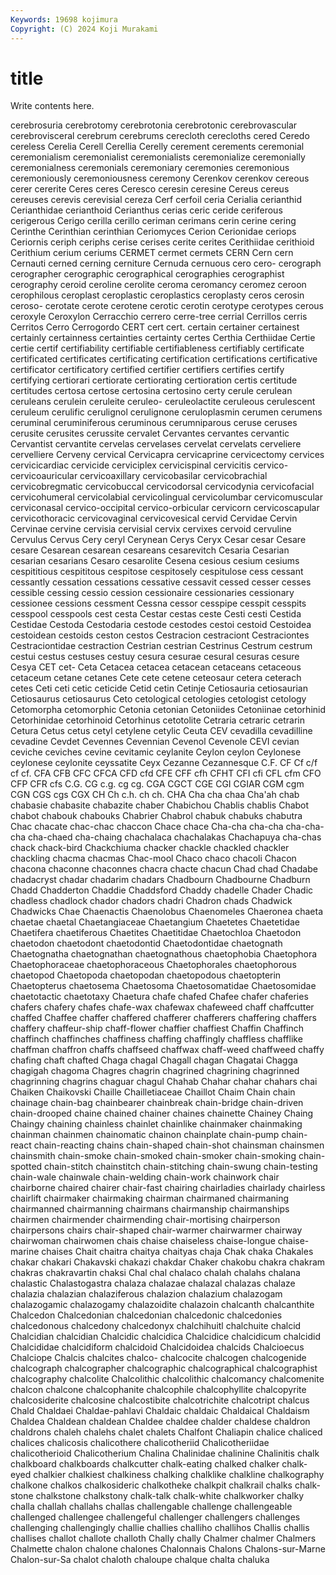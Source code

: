 ```yaml
---
Keywords: 19698 kojimura
Copyright: (C) 2024 Koji Murakami
---
```


# title

Write contents here.



cerebrosuria cerebrotomy cerebrotonia cerebrotonic cerebrovascular cerebrovisceral cerebrum
cerebrums cerecloth cerecloths cered Ceredo cereless Cerelia Cerell Cerellia Cerelly
cerement cerements ceremonial ceremonialism ceremonialist ceremonialists ceremonialize ceremonially ceremonialness ceremonials
ceremoniary ceremonies ceremonious ceremoniously ceremoniousness ceremony Cerenkov cerenkov cereous cerer
cererite Ceres ceres Ceresco ceresin ceresine Cereus cereus cereuses cerevis
cerevisial cereza Cerf cerfoil ceria Cerialia cerianthid Cerianthidae cerianthoid Cerianthus
cerias ceric ceride ceriferous cerigerous Cerigo cerilla cerillo ceriman cerimans
cerin cerine cering Cerinthe Cerinthian cerinthian Ceriomyces Cerion Cerionidae ceriops
Ceriornis ceriph ceriphs cerise cerises cerite cerites Cerithiidae cerithioid Cerithium
cerium ceriums CERMET cermet cermets CERN Cern cern Cernauti cerned
cerning cerniture Cernuda cernuous cero cero- cerograph cerographer cerographic cerographical
cerographies cerographist cerography ceroid ceroline cerolite ceroma ceromancy ceromez ceroon
cerophilous ceroplast ceroplastic ceroplastics ceroplasty ceros cerosin ceroso- cerotate cerote
cerotene cerotic cerotin cerotype cerotypes cerous ceroxyle Ceroxylon Cerracchio cerrero
cerre-tree cerrial Cerrillos cerris Cerritos Cerro Cerrogordo CERT cert cert.
certain certainer certainest certainly certainness certainties certainty certes Certhia Certhiidae
Certie certie certif certifiability certifiable certifiableness certifiably certificate certificated certificates
certificating certification certifications certificative certificator certificatory certified certifier certifiers certifies
certify certifying certiorari certiorate certiorating certioration certis certitude certitudes certosa
certose certosina certosino certy cerule cerulean ceruleans cerulein ceruleite ceruleo-
ceruleolactite ceruleous cerulescent ceruleum cerulific cerulignol cerulignone ceruloplasmin cerumen cerumens
ceruminal ceruminiferous ceruminous cerumniparous ceruse ceruses cerusite cerusites cerussite cervalet
Cervantes cervantes cervantic Cervantist cervantite cervelas cervelases cervelat cervelats cerveliere
cervelliere Cerveny cervical Cervicapra cervicaprine cervicectomy cervices cervicicardiac cervicide cerviciplex
cervicispinal cervicitis cervico- cervicoauricular cervicoaxillary cervicobasilar cervicobrachial cervicobregmatic cervicobuccal cervicodorsal
cervicodynia cervicofacial cervicohumeral cervicolabial cervicolingual cervicolumbar cervicomuscular cerviconasal cervico-occipital cervico-orbicular
cervicorn cervicoscapular cervicothoracic cervicovaginal cervicovesical cervid Cervidae Cervin Cervinae cervine
cervisia cervisial cervix cervixes cervoid cervuline Cervulus Cervus Cery ceryl
Cerynean Cerys Ceryx Cesar cesar Cesare cesare Cesarean cesarean cesareans
cesarevitch Cesaria Cesarian cesarian cesarians Cesaro cesarolite Cesena cesious cesium
cesiums cespititious cespititous cespitose cespitosely cespitulose cess cessant cessantly cessation
cessations cessative cessavit cessed cesser cesses cessible cessing cessio cession
cessionaire cessionaries cessionary cessionee cessions cessment Cessna cessor cesspipe cesspit
cesspits cesspool cesspools cest cesta Cestar cestas ceste Cesti cesti
Cestida Cestidae Cestoda Cestodaria cestode cestodes cestoi cestoid Cestoidea cestoidean
cestoids ceston cestos Cestracion cestraciont Cestraciontes Cestraciontidae cestraction Cestrian cestrian
Cestrinus Cestrum cestrum cestui cestus cestuses cestuy cesura cesurae cesural
cesuras cesure Cesya CET cet- Ceta Cetacea cetacea cetacean cetaceans
cetaceous cetaceum cetane cetanes Cete cete cetene ceteosaur cetera ceterach
cetes Ceti ceti cetic ceticide Cetid cetin Cetinje Cetiosauria cetiosaurian
Cetiosaurus cetiosaurus Ceto cetological cetologies cetologist cetology Cetomorpha cetomorphic Cetonia
cetonian Cetoniides Cetoniinae cetorhinid Cetorhinidae cetorhinoid Cetorhinus cetotolite Cetraria cetraric
cetrarin Cetura Cetus cetus cetyl cetylene cetylic Ceuta CEV cevadilla
cevadilline cevadine Cevdet Cevennes Cevennian Cevenol Cevenole CEVI cevian ceviche
ceviches cevine cevitamic ceylanite Ceylon ceylon Ceylonese ceylonese ceylonite ceyssatite
Ceyx Cezanne Cezannesque C.F. CF Cf c/f cf cf. CFA
CFB CFC CFCA CFD cfd CFE CFF cfh CFHT CFI
cfi CFL cfm CFO CFP CFR cfs C.G. CG c.g.
cg cg. CGA CGCT CGE CGI CGIAR CGM cgm CGN
CGS cgs CGX CH Ch c.h. ch ch. CHA Cha
cha chaa Cha'ah chab chabasie chabasite chabazite chaber Chabichou Chablis
chablis Chabot chabot chabouk chabouks Chabrier Chabrol chabuk chabuks chabutra
Chac chacate chac-chac chaccon Chace chace Cha-cha cha-cha cha-cha-cha cha-chaed
cha-chaing chachalaca chachalakas Chachapuya cha-chas chack chack-bird Chackchiuma chacker chackle
chackled chackler chackling chacma chacmas Chac-mool Chaco chaco chacoli Chacon
chacona chaconne chaconnes chacra chacte chacun Chad chad Chadabe chadacryst
chadar chadarim chadars Chadbourn Chadbourne Chadburn Chadd Chadderton Chaddie Chaddsford
Chaddy chadelle Chader Chadic chadless chadlock chador chadors chadri Chadron
chads Chadwick Chadwicks Chae Chaenactis Chaenolobus Chaenomeles Chaeronea chaeta chaetae
chaetal Chaetangiaceae Chaetangium Chaetetes Chaetetidae Chaetifera chaetiferous Chaetites Chaetitidae Chaetochloa
Chaetodon chaetodon chaetodont chaetodontid Chaetodontidae chaetognath Chaetognatha chaetognathan chaetognathous chaetophobia
Chaetophora Chaetophoraceae chaetophoraceous Chaetophorales chaetophorous chaetopod Chaetopoda chaetopodan chaetopodous chaetopterin
Chaetopterus chaetosema Chaetosoma Chaetosomatidae Chaetosomidae chaetotactic chaetotaxy Chaetura chafe chafed
Chafee chafer chaferies chafers chafery chafes chafe-wax chafewax chafeweed chaff
chaffcutter chaffed Chaffee chaffer chaffered chafferer chafferers chaffering chaffers chaffery
chaffeur-ship chaff-flower chaffier chaffiest Chaffin Chaffinch chaffinch chaffinches chaffiness chaffing
chaffingly chaffless chafflike chaffman chaffron chaffs chaffseed chaffwax chaff-weed chaffweed
chaffy chafing chaft chafted Chaga chagal Chagall chagan Chagatai Chagga
chagigah chagoma Chagres chagrin chagrined chagrining chagrinned chagrinning chagrins chaguar
chagul Chahab Chahar chahar chahars chai Chaiken Chaikovski Chaille Chailletiaceae
Chaillot Chaim Chain chain chainage chain-bag chainbearer chainbreak chain-bridge chain-driven
chain-drooped chaine chained chainer chaines chainette Chainey Chaing Chaingy chaining
chainless chainlet chainlike chainmaker chainmaking chainman chainmen chainomatic chainon chainplate
chain-pump chain-react chain-reacting chains chain-shaped chain-shot chainsman chainsmen chainsmith chain-smoke
chain-smoked chain-smoker chain-smoking chain-spotted chain-stitch chainstitch chain-stitching chain-swung chain-testing chain-wale
chainwale chain-welding chain-work chainwork chair chairborne chaired chairer chair-fast chairing
chairladies chairlady chairless chairlift chairmaker chairmaking chairman chairmaned chairmaning chairmanned
chairmanning chairmans chairmanship chairmanships chairmen chairmender chairmending chair-mortising chairperson chairpersons
chairs chair-shaped chair-warmer chairwarmer chairway chairwoman chairwomen chais chaise chaiseless
chaise-longue chaise-marine chaises Chait chaitra chaitya chaityas chaja Chak chaka
Chakales chakar chakari Chakavski chakazi chakdar Chaker chakobu chakra chakram
chakras chakravartin chaksi Chal chal chalaco chalah chalahs chalana chalastic
Chalastogastra chalaza chalazae chalazal chalazas chalaze chalazia chalazian chalaziferous chalazion
chalazium chalazogam chalazogamic chalazogamy chalazoidite chalazoin chalcanth chalcanthite Chalcedon Chalcedonian
chalcedonian chalcedonic chalcedonies chalcedonous chalcedony chalcedonyx chalchihuitl chalchuite chalcid Chalcidian
chalcidian Chalcidic chalcidica Chalcidice chalcidicum chalcidid Chalcididae chalcidiform chalcidoid Chalcidoidea
chalcids Chalcioecus Chalciope Chalcis chalcites chalco- chalcocite chalcogen chalcogenide chalcograph
chalcographer chalcographic chalcographical chalcographist chalcography chalcolite Chalcolithic chalcolithic chalcomancy chalcomenite
chalcon chalcone chalcophanite chalcophile chalcophyllite chalcopyrite chalcosiderite chalcosine chalcostibite chalcotrichite
chalcotript chalcus Chald Chaldaei Chaldae-pahlavi Chaldaic chaldaic Chaldaical Chaldaism Chaldea
Chaldean chaldean Chaldee chaldee chalder chaldese chaldron chaldrons chaleh chalehs
chalet chalets Chalfont Chaliapin chalice chaliced chalices chalicosis chalicothere chalicotheriid
Chalicotheriidae chalicotherioid Chalicotherium Chalina Chalinidae chalinine Chalinitis chalk chalkboard chalkboards
chalkcutter chalk-eating chalked chalker chalk-eyed chalkier chalkiest chalkiness chalking chalklike
chalkline chalkography chalkone chalkos chalkosideric chalkotheke chalkpit chalkrail chalks chalk-stone
chalkstone chalkstony chalk-talk chalk-white chalkworker chalky challa challah challahs challas
challengable challenge challengeable challenged challengee challengeful challenger challengers challenges challenging
challengingly challie challies challiho challihos Challis challis challises challot challote
challoth Chally chally Chalmer chalmer Chalmers Chalmette chalon chalone chalones
Chalonnais Chalons Chalons-sur-Marne Chalon-sur-Sa chalot chaloth chaloupe chalque chalta chaluka
